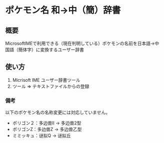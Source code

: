 # ポケモン名 和→中（簡）辞書

## 概要
MicrosoftIMEで利用できる（現在判明している）ポケモンの名前を日本語→中国語（簡体字）に変換するユーザー辞書



## 使い方

1. Micrisoft IME ユーザー辞書ツール
2. ツール ⇒ テキストファイルからの登録

### 備考

以下のポケモン名の名称変更には対応していません。

- ポリゴン２：多边兽Ⅱ -> 多边兽2型
- ポリゴンZ：多边兽Z -> 多边兽乙型
- ミミッキュ：谜拟Q -> 谜拟丘
